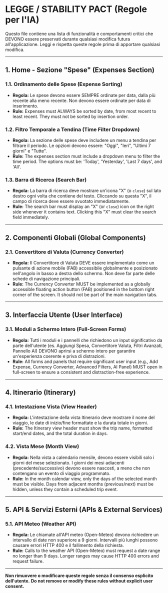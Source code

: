 # LEGGE / STABILITY PACT (Regole per l'IA)

Questo file contiene una lista di funzionalità e comportamenti critici che DEVONO essere preservati durante qualsiasi modifica futura all'applicazione. Leggi e rispetta queste regole prima di apportare qualsiasi modifica.

---

## 1. Home - Sezione "Spese" (Expenses Section)

### 1.1. Ordinamento delle Spese (Expense Sorting)

- **Regola:** Le spese devono essere SEMPRE ordinate per data, dalla più recente alla meno recente. Non devono essere ordinate per data di inserimento.
- **Rule:** Expenses must ALWAYS be sorted by date, from most recent to least recent. They must not be sorted by insertion order.

### 1.2. Filtro Temporale a Tendina (Time Filter Dropdown)

- **Regola:** La sezione delle spese deve includere un menu a tendina per filtrare il periodo. Le opzioni devono essere: "Oggi", "Ieri", "Ultimi 7 giorni" e "Tutte".
- **Rule:** The expenses section must include a dropdown menu to filter the time period. The options must be: 'Today', 'Yesterday', 'Last 7 days', and 'All'.

### 1.3. Barra di Ricerca (Search Bar)

- **Regola:** La barra di ricerca deve mostrare un'icona "X" (o `close`) sul lato destro ogni volta che contiene del testo. Cliccando su questa "X", il campo di ricerca deve essere svuotato immediatamente.
- **Rule:** The search bar must display an "X" (or `close`) icon on the right side whenever it contains text. Clicking this "X" must clear the search field immediately.

---

## 2. Componenti Globali (Global Components)

### 2.1. Convertitore di Valuta (Currency Converter)

- **Regola:** Il Convertitore di Valuta DEVE essere implementato come un pulsante di azione mobile (FAB) accessibile globalmente e posizionato nell'angolo in basso a destra dello schermo. Non deve far parte delle schede di navigazione principali.
- **Rule:** The Currency Converter MUST be implemented as a globally accessible floating action button (FAB) positioned in the bottom right corner of the screen. It should not be part of the main navigation tabs.

---

## 3. Interfaccia Utente (User Interface)

### 3.1. Moduli a Schermo Intero (Full-Screen Forms)

- **Regola:** Tutti i moduli e i pannelli che richiedono un input significativo da parte dell'utente (es. Aggiungi Spesa, Convertitore Valuta, Filtri Avanzati, Pannello AI) DEVONO aprirsi a schermo intero per garantire un'esperienza coerente e priva di distrazioni.
- **Rule:** All forms and panels that require significant user input (e.g., Add Expense, Currency Converter, Advanced Filters, AI Panel) MUST open in full-screen to ensure a consistent and distraction-free experience.

---

## 4. Itinerario (Itinerary)

### 4.1. Intestazione Vista (View Header)

- **Regola:** L'intestazione della vista Itinerario deve mostrare il nome del viaggio, le date di inizio/fine formattate e la durata totale in giorni.
- **Rule:** The Itinerary view header must show the trip name, formatted start/end dates, and the total duration in days.

### 4.2. Vista Mese (Month View)

- **Regola:** Nella vista a calendario mensile, devono essere visibili solo i giorni del mese selezionato. I giorni dei mesi adiacenti (precedente/successivo) devono essere nascosti, a meno che non contengano un evento di viaggio programmato.
- **Rule:** In the month calendar view, only the days of the selected month must be visible. Days from adjacent months (previous/next) must be hidden, unless they contain a scheduled trip event.

---

## 5. API & Servizi Esterni (APIs & External Services)

### 5.1. API Meteo (Weather API)

- **Regola:** Le chiamate all'API meteo (Open-Meteo) devono richiedere un intervallo di date non superiore a 9 giorni. Intervalli più lunghi possono causare errori HTTP 400 e il fallimento della richiesta.
- **Rule:** Calls to the weather API (Open-Meteo) must request a date range no longer than 9 days. Longer ranges may cause HTTP 400 errors and request failure.

---
**Non rimuovere o modificare queste regole senza il consenso esplicito dell'utente.**
**Do not remove or modify these rules without explicit user consent.**